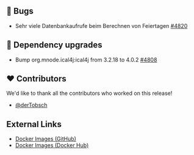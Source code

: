 ## 🐞 Bugs

- Sehr viele Datenbankaufrufe beim Berechnen von Feiertagen [#4820](https://github.com/urlaubsverwaltung/urlaubsverwaltung/issues/4820)

## 🔨 Dependency upgrades

- Bump org.mnode.ical4j:ical4j from 3.2.18 to 4.0.2 [#4808](https://github.com/urlaubsverwaltung/urlaubsverwaltung/pull/4808)

## ❤️ Contributors

We'd like to thank all the contributors who worked on this release!

- [@derTobsch](https://github.com/derTobsch)
## External Links

- [Docker Images (GitHub)](https://github.com/urlaubsverwaltung/urlaubsverwaltung/pkgs/container/urlaubsverwaltung%2Furlaubsverwaltung)
- [Docker Images (Docker Hub)](https://hub.docker.com/r/urlaubsverwaltung/urlaubsverwaltung)
